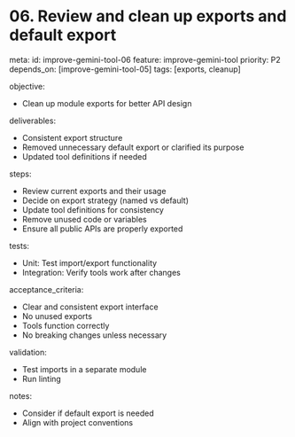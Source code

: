 # 06. Review and clean up exports and default export

meta:
id: improve-gemini-tool-06
feature: improve-gemini-tool
priority: P2
depends_on: [improve-gemini-tool-05]
tags: [exports, cleanup]

objective:

- Clean up module exports for better API design

deliverables:

- Consistent export structure
- Removed unnecessary default export or clarified its purpose
- Updated tool definitions if needed

steps:

- Review current exports and their usage
- Decide on export strategy (named vs default)
- Update tool definitions for consistency
- Remove unused code or variables
- Ensure all public APIs are properly exported

tests:

- Unit: Test import/export functionality
- Integration: Verify tools work after changes

acceptance_criteria:

- Clear and consistent export interface
- No unused exports
- Tools function correctly
- No breaking changes unless necessary

validation:

- Test imports in a separate module
- Run linting

notes:

- Consider if default export is needed
- Align with project conventions
